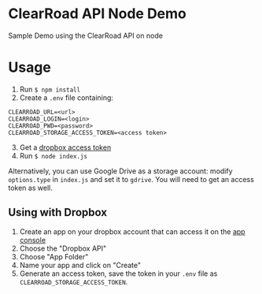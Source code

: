 # ClearRoad API Node Demo

Sample Demo using the ClearRoad API on node

# Usage

1. Run `$ npm install`
2. Create a `.env` file containing:
```
CLEARROAD_URL=<url>
CLEARROAD_LOGIN=<login>
CLEARROAD_PWD=<password>
CLEARROAD_STORAGE_ACCESS_TOKEN=<access token>
```

3. Get a [dropbox access token](#dropbox)
4. Run `$ node index.js`

Alternatively, you can use Google Drive as a storage account: modify `options.type` in `index.js` and set it to `gdrive`. You will need to get an access token as well.

## <a name="dropbox"></a> Using with Dropbox

1. Create an app on your dropbox account that can access it on the [app console](https://www.dropbox.com/developers/apps)
2. Choose the "Dropbox API"
3. Choose "App Folder"
4. Name your app and click on "Create"
6. Generate an access token, save the token in your `.env` file as `CLEARROAD_STORAGE_ACCESS_TOKEN`.
